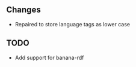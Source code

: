 Changes
-------

-   Repaired to store language tags as lower case  

TODO
----

-   Add support for banana-rdf

 


